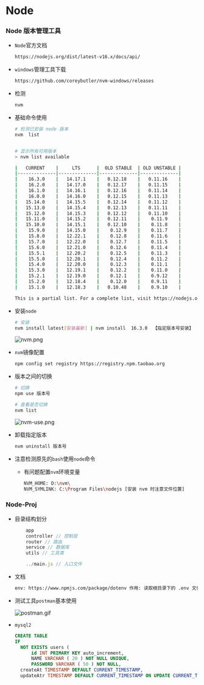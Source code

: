 # Node

###  Node 版本管理工具

+ `Node`官方文档

  ```bash
  https://nodejs.org/dist/latest-v16.x/docs/api/
  ```

+ `windows`管理工具下载

  ```bash
  https://github.com/coreybutler/nvm-windows/releases
  ```

+ 检测

  ```bash
  nvm 
  ```

+ 基础命令使用

  ```bash
  # 检测已安装 node 版本
  nvm  list
  
  
  # 显示所有可用版本
  > nvm list available
  
  |   CURRENT    |     LTS      |  OLD STABLE  | OLD UNSTABLE |
  |--------------|--------------|--------------|--------------|
  |    16.3.0    |   14.17.1    |   0.12.18    |   0.11.16    |
  |    16.2.0    |   14.17.0    |   0.12.17    |   0.11.15    |
  |    16.1.0    |   14.16.1    |   0.12.16    |   0.11.14    |
  |    16.0.0    |   14.16.0    |   0.12.15    |   0.11.13    |
  |   15.14.0    |   14.15.5    |   0.12.14    |   0.11.12    |
  |   15.13.0    |   14.15.4    |   0.12.13    |   0.11.11    |
  |   15.12.0    |   14.15.3    |   0.12.12    |   0.11.10    |
  |   15.11.0    |   14.15.2    |   0.12.11    |    0.11.9    |
  |   15.10.0    |   14.15.1    |   0.12.10    |    0.11.8    |
  |    15.9.0    |   14.15.0    |    0.12.9    |    0.11.7    |
  |    15.8.0    |   12.22.1    |    0.12.8    |    0.11.6    |
  |    15.7.0    |   12.22.0    |    0.12.7    |    0.11.5    |
  |    15.6.0    |   12.21.0    |    0.12.6    |    0.11.4    |
  |    15.5.1    |   12.20.2    |    0.12.5    |    0.11.3    |
  |    15.5.0    |   12.20.1    |    0.12.4    |    0.11.2    |
  |    15.4.0    |   12.20.0    |    0.12.3    |    0.11.1    |
  |    15.3.0    |   12.19.1    |    0.12.2    |    0.11.0    |
  |    15.2.1    |   12.19.0    |    0.12.1    |    0.9.12    |
  |    15.2.0    |   12.18.4    |    0.12.0    |    0.9.11    |
  |    15.1.0    |   12.18.3    |   0.10.48    |    0.9.10    |
  
  This is a partial list. For a complete list, visit https://nodejs.org/download/release
  
  ```

+ 安装`node`

  ```bash
  # 安装
  nvm install latest[安装最新] | nvm install  16.3.0  【指定版本号安装】
  
  ```

  ![nvm.png](https://i.loli.net/2021/06/18/TCa1xphQgn7UEsw.png)

+ `nvm`镜像配置

  ```bash
  npm config set registry https://registry.npm.taobao.org
  ```

+ 版本之间的切换

  ```bash
  # 切换
  npm use 版本号
  
  # 查看是否切换
  nvm list
  ```

  ![nvm-use.png](https://i.loli.net/2021/06/18/lmvsidgThWF2Z5c.png)



+ 卸载指定版本

  ```bash
  nvm uninstall 版本号
  ```

  

+ 注意检测原先的`bash`使用`node`命令

  + 有问题配置`nvm`环境变量

    ```bash
    NVM_HOME: D:\nvm\
    NVM_SYMLINK: C:\Program Files\nodejs [安装 nvm 时注意文件位置]
    ```

    



### Node-Proj

- 目录结构划分

  ```javascript
      app
      controller // 控制层
      router // 路由
      service // 数据库
      utils // 工具类
  
      ../main.js // 入口文件
  ```

+ 文档

  ```bash
  env: https://www.npmjs.com/package/dotenv 作用: 读取根目录下的 .env 文件
  ```

+ 测试工具`postman`基本使用

  ![postman.gif](https://i.loli.net/2021/06/21/nMl4Sk8LOFQv1CB.gif)

+ `mysql2`

  ```sql
  CREATE TABLE
  IF
  	NOT EXISTS users (
  		id INT PRIMARY KEY auto_increment,
  		NAME VARCHAR ( 20 ) NOT NULL UNIQUE,
  		PASSWORD VARCHAR ( 50 ) NOT NULL,
  	createAt TIMESTAMP DEFAULT CURRENT_TIMESTAMP,
  	updateAtr TIMESTAMP DEFAULT CURRENT_TIMESTAMP ON UPDATE CURRENT_TIMESTAMP)
  ```

  